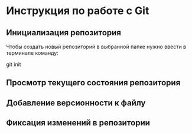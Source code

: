 # **Инструкция по работе с Git**

## Инициализация репозитория

Чтобы создать новый репозиторий в выбранной папке нужно
ввести в терминале команду:

git init

## Просмотр текущего состояния репозитория

##  Добавление версионности к файлу

## Фиксация  изменений  в репозитории